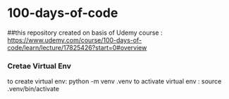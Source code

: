 # 100-days-of-code

##this repository created on basis of Udemy course : https://www.udemy.com/course/100-days-of-code/learn/lecture/17825426?start=0#overview

### Cretae Virtual Env

to create virtual env: python -m venv .venv
to activate virtual env : source .venv/bin/activate


